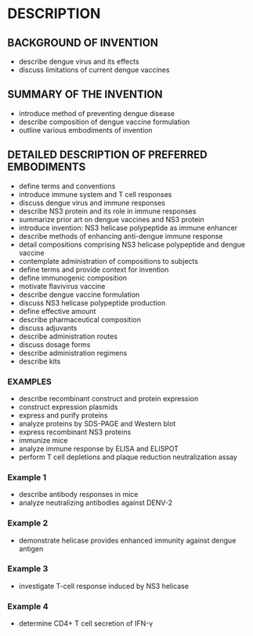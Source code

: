 # DESCRIPTION

## BACKGROUND OF INVENTION

- describe dengue virus and its effects
- discuss limitations of current dengue vaccines

## SUMMARY OF THE INVENTION

- introduce method of preventing dengue disease
- describe composition of dengue vaccine formulation
- outline various embodiments of invention

## DETAILED DESCRIPTION OF PREFERRED EMBODIMENTS

- define terms and conventions
- introduce immune system and T cell responses
- discuss dengue virus and immune responses
- describe NS3 protein and its role in immune responses
- summarize prior art on dengue vaccines and NS3 protein
- introduce invention: NS3 helicase polypeptide as immune enhancer
- describe methods of enhancing anti-dengue immune response
- detail compositions comprising NS3 helicase polypeptide and dengue vaccine
- contemplate administration of compositions to subjects
- define terms and provide context for invention
- define immunogenic composition
- motivate flavivirus vaccine
- describe dengue vaccine formulation
- discuss NS3 helicase polypeptide production
- define effective amount
- describe pharmaceutical composition
- discuss adjuvants
- describe administration routes
- discuss dosage forms
- describe administration regimens
- describe kits

### EXAMPLES

- describe recombinant construct and protein expression
- construct expression plasmids
- express and purify proteins
- analyze proteins by SDS-PAGE and Western blot
- express recombinant NS3 proteins
- immunize mice
- analyze immune response by ELISA and ELISPOT
- perform T cell depletions and plaque reduction neutralization assay

### Example 1

- describe antibody responses in mice
- analyze neutralizing antibodies against DENV-2

### Example 2

- demonstrate helicase provides enhanced immunity against dengue antigen

### Example 3

- investigate T-cell response induced by NS3 helicase

### Example 4

- determine CD4+ T cell secretion of IFN-γ

